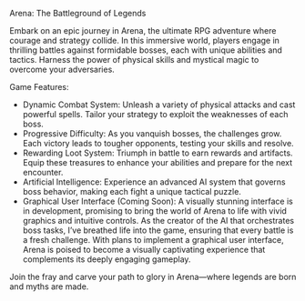 Arena: The Battleground of Legends

Embark on an epic journey in Arena, the ultimate RPG adventure where courage and strategy collide. In this immersive world, players engage in thrilling battles against formidable bosses, each with unique abilities and tactics. Harness the power of physical skills and mystical magic to overcome your adversaries.

Game Features:

- Dynamic Combat System: Unleash a variety of physical attacks and cast powerful spells. Tailor your strategy to exploit the weaknesses of each boss.
- Progressive Difficulty: As you vanquish bosses, the challenges grow. Each victory leads to tougher opponents, testing your skills and resolve.
- Rewarding Loot System: Triumph in battle to earn rewards and artifacts. Equip these treasures to enhance your abilities and prepare for the next encounter.
- Artificial Intelligence: Experience an advanced AI system that governs boss behavior, making each fight a unique tactical puzzle.
- Graphical User Interface (Coming Soon): A visually stunning interface is in development, promising to bring the world of Arena to life with vivid graphics and intuitive controls.
As the creator of the AI that orchestrates boss tasks, I’ve breathed life into the game, ensuring that every battle is a fresh challenge. With plans to implement a graphical user interface, Arena is poised to become a visually captivating experience that complements its deeply engaging gameplay.

Join the fray and carve your path to glory in Arena—where legends are born and myths are made.

